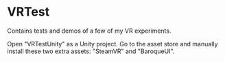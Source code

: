 # VRTest


Contains tests and demos of a few of my VR experiments.

Open "VRTestUnity" as a Unity project.  Go to the asset store and
manually install these two extra assets: "SteamVR" and "BaroqueUI".
